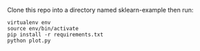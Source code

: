Clone this repo into a directory named sklearn-example then run:
```
virtualenv env
source env/bin/activate
pip install -r requirements.txt
python plot.py
```